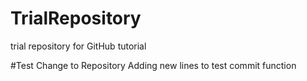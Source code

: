 # TrialRepository
trial repository for GitHub tutorial

#Test Change to Repository
Adding new lines to test commit function